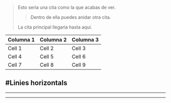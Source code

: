 > Esto sería una cita como la que acabas de ver.
> 
> > Dentro de ella puedes anidar otra cita.
> 
> La cita principal llegaría hasta aquí.

| Columna 1 | Columna 2 | Columna 3 |
|-----------|-----------|-----------|
| Cell 1    | Cell 2    | Cell 3    |
| Cell 4    | Cell 5    | Cell 6    |
| Cell 7    | Cell 8    | Cell 9    |


#Linies horizontals
---
___

***
